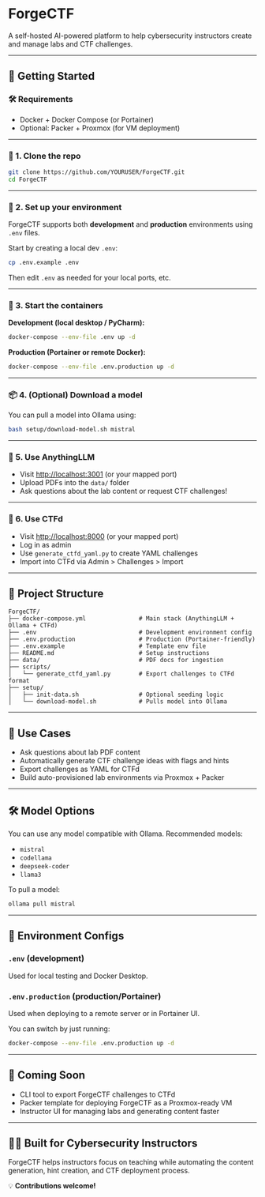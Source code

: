 # ForgeCTF

A self-hosted AI-powered platform to help cybersecurity instructors create and manage labs and CTF challenges.

---

## 🚀 Getting Started

### 🛠 Requirements
- Docker + Docker Compose (or Portainer)
- Optional: Packer + Proxmox (for VM deployment)

---

### 🔧 1. Clone the repo

```bash
git clone https://github.com/YOURUSER/ForgeCTF.git
cd ForgeCTF
```

---

### 🌱 2. Set up your environment

ForgeCTF supports both **development** and **production** environments using `.env` files.

Start by creating a local dev `.env`:

```bash
cp .env.example .env
```

Then edit `.env` as needed for your local ports, etc.

---

### 🐳 3. Start the containers

**Development (local desktop / PyCharm):**
```bash
docker-compose --env-file .env up -d
```

**Production (Portainer or remote Docker):**
```bash
docker-compose --env-file .env.production up -d
```

---

### 📦 4. (Optional) Download a model

You can pull a model into Ollama using:

```bash
bash setup/download-model.sh mistral
```

---

### 💬 5. Use AnythingLLM

- Visit [http://localhost:3001](http://localhost:3001) (or your mapped port)
- Upload PDFs into the `data/` folder
- Ask questions about the lab content or request CTF challenges!

---

### 🎯 6. Use CTFd

- Visit [http://localhost:8000](http://localhost:8000) (or your mapped port)
- Log in as admin
- Use `generate_ctfd_yaml.py` to create YAML challenges
- Import into CTFd via Admin > Challenges > Import

---

## 📁 Project Structure

```
ForgeCTF/
├── docker-compose.yml               # Main stack (AnythingLLM + Ollama + CTFd)
├── .env                             # Development environment config
├── .env.production                  # Production (Portainer-friendly)
├── .env.example                     # Template env file
├── README.md                        # Setup instructions
├── data/                            # PDF docs for ingestion
├── scripts/
│   └── generate_ctfd_yaml.py        # Export challenges to CTFd format
├── setup/
│   ├── init-data.sh                 # Optional seeding logic
│   └── download-model.sh            # Pulls model into Ollama
```

---

## 🧠 Use Cases

- Ask questions about lab PDF content
- Automatically generate CTF challenge ideas with flags and hints
- Export challenges as YAML for CTFd
- Build auto-provisioned lab environments via Proxmox + Packer

---

## 🛠 Model Options

You can use any model compatible with Ollama. Recommended models:

- `mistral`
- `codellama`
- `deepseek-coder`
- `llama3`

To pull a model:
```bash
ollama pull mistral
```

---

## 🔄 Environment Configs

### `.env` (development)
Used for local testing and Docker Desktop.

### `.env.production` (production/Portainer)
Used when deploying to a remote server or in Portainer UI.

You can switch by just running:

```bash
docker-compose --env-file .env.production up -d
```

---

## 🧰 Coming Soon

- CLI tool to export ForgeCTF challenges to CTFd
- Packer template for deploying ForgeCTF as a Proxmox-ready VM
- Instructor UI for managing labs and generating content faster

---

## 👨‍🏫 Built for Cybersecurity Instructors

ForgeCTF helps instructors focus on teaching while automating the content generation, hint creation, and CTF deployment process.

💡 **Contributions welcome!**
